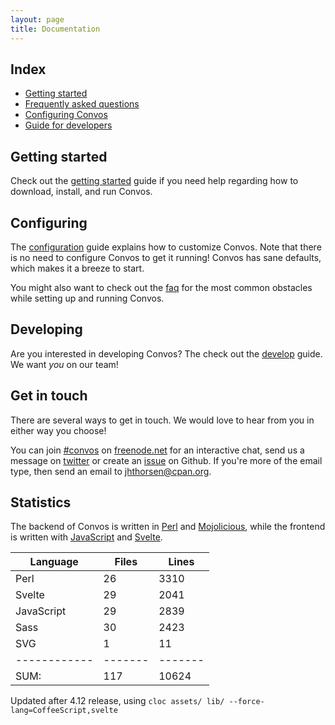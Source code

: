 ```yaml
---
layout: page
title: Documentation
---
```


## Index

* [Getting started](/doc/getting-started.html)
* [Frequently asked questions](/doc/faq.html)
* [Configuring Convos](/doc/config.html)
* [Guide for developers](/doc/develop.html)

## Getting started

Check out the [getting started](/doc/getting-started.html) guide if you need
help regarding how to download, install, and run Convos.

## Configuring

The [configuration](/doc/config.html) guide explains how to customize Convos.
Note that there is no need to configure Convos to get it running! Convos has
sane defaults, which makes it a breeze to start.

You might also want to check out the [faq](/doc/faq.html) for the most common
obstacles while setting up and running Convos.

## Developing

Are you interested in developing Convos? The check out the
[develop](/doc/develop.html) guide. We want _you_ on our team!

## Get in touch

There are several ways to get in touch. We would love to hear from you in
either way you choose!

You can join [#convos](irc://chat.freenode.net:6697/#convos) on
[freenode.net](http://freenode.net/) for an interactive chat, send us a
message on [twitter](https://twitter.com/convosby) or create an
[issue](https://github.com/Nordaaker/convos/issues) on Github. If you're more
of the email type, then send an email to
<a href="mailto:jhthorsen@cpan.org">jhthorsen@cpan.org</a>.

## Statistics

The backend of Convos is written in [Perl](https://www.perl.org/) and
[Mojolicious](http://mojolicious.org/), while the frontend is written
with [JavaScript](https://developer.mozilla.org/en-US/docs/Web/JavaScript)
and [Svelte](https://svelte.dev/).

| Language   | Files | Lines |
|------------|-------|-------|
| Perl       |    26 |  3310 |
| Svelte     |    29 |  2041 |
| JavaScript |    29 |  2839 |
| Sass       |    30 |  2423 |
| SVG        |     1 |    11 |
|------------|-------|-------|
| SUM:       |   117 | 10624 |


Updated after 4.12 release, using `cloc assets/ lib/ --force-lang=CoffeeScript,svelte`
